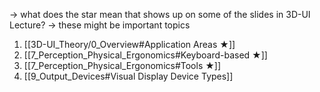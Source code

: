 → what does the star mean that shows up on some of the slides in 3D-UI Lecture?
→ these might be important topics

1. [[3D-UI_Theory/0_Overview#Application Areas ★]]
2. [[7_Perception_Physical_Ergonomics#Keyboard-based ★]]
3. [[7_Perception_Physical_Ergonomics#Tools ★]]
4. [[9_Output_Devices#Visual Display Device Types]]
